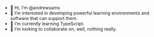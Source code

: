 - 👋 Hi, I’m @andrewsams
- 👀 I’m interested in developing powerful learning environments and software that can support them.
- 🌱 I’m currently learning TypeScript.
- 💞️ I’m looking to collaborate on, well, nothing really.
